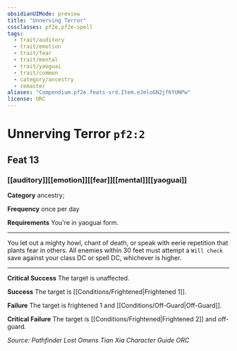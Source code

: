 ```yaml
---
obsidianUIMode: preview
title: "Unnerving Terror"
cssclasses: pf2e,pf2e-spell
tags:
  - trait/auditory
  - trait/emotion
  - trait/fear
  - trait/mental
  - trait/yaoguai
  - trait/common
  - category/ancestry
  - remaster
aliases: "Compendium.pf2e.feats-srd.Item.eJmloGN2jfKYUNPw"
license: ORC
---
```

# Unnerving Terror `pf2:2`
## Feat 13
### [[auditory]][[emotion]][[fear]][[mental]][[yaoguai]]

**Category** ancestry; 




**Frequency** once per day

**Requirements** You're in yaoguai form.

* * *

You let out a mighty howl, chant of death, or speak with eerie repetition that plants fear in others. All enemies within 30 feet must attempt a `Will check` save against your class DC or spell DC, whichever is higher.

* * *

**Critical Success** The target is unaffected.

**Success** The target is [[Conditions/Frightened|Frightened 1]].

**Failure** The target is frightened 1 and [[Conditions/Off-Guard|Off-Guard]].

**Critical Failure** The target is [[Conditions/Frightened|Frightened 2]] and off-guard.

*Source: Pathfinder Lost Omens Tian Xia Character Guide*
*ORC*